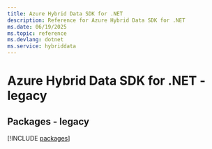 ```yaml
---
title: Azure Hybrid Data SDK for .NET
description: Reference for Azure Hybrid Data SDK for .NET
ms.date: 06/19/2025
ms.topic: reference
ms.devlang: dotnet
ms.service: hybriddata
---
```

# Azure Hybrid Data SDK for .NET - legacy
## Packages - legacy
[!INCLUDE [packages](hybrid-data-index.md)]